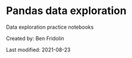 # Pandas data exploration
Data exploration practice notebooks

Created by: Ben Fridolin

Last modified: 2021-08-23
